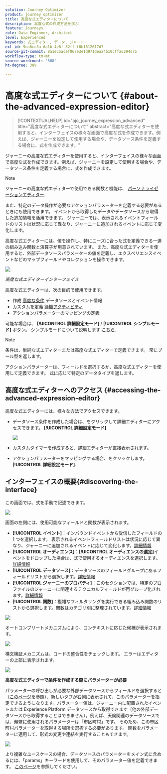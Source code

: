 ```yaml
---
solution: Journey Optimizer
product: journey optimizer
title: 高度な式エディターについて
description: 高度な式の作成方法を学ぶ
feature: Journeys
role: Data Engineer, Architect
level: Experienced
keywords: 式エディター, データ, ジャーニー
exl-id: 9ea6cc3a-6a1b-4e8f-82ff-f8b1812617d7
source-git-commit: 8a1ec5acef067e3e1d971deaa4b10cffa6294d75
workflow-type: tm+mt
source-wordcount: '668'
ht-degree: 38%

---
```


# 高度な式エディターについて {#about-the-advanced-expression-editor}

>[!CONTEXTUALHELP]
>id="ajo_journey_expression_advanced"
>title="高度な式エディターについて"
>abstract="高度な式エディターを使用すると、インターフェイスの様々な画面で高度な式を作成できます。例えば、ジャーニーを設定して使用する場合や、データソース条件を定義する場合に、式を作成できます。"

ジャーニーの高度な式エディターを使用すると、インターフェイスの様々な画面で高度な式を作成できます。例えば、ジャーニーを設定して使用する場合や、データソース条件を定義する場合に、式を作成できます。

>[!NOTE]
>
>ジャーニーの高度な式エディターで使用できる関数と機能は、 [パーソナライゼーションエディター](../../personalization/functions/functions.md).

また、特定のデータ操作が必要なアクションパラメーターを定義する必要があるときにも使用できます。 イベントから取得したデータやデータソースから取得した追加情報を活用できます。 ジャーニーでは、表示されるイベントフィールドのリストは状況に応じて異なり、ジャーニーに追加されるイベントに応じて変化します。

高度な式エディターには、値を操作し、特にニーズに合った式を定義できる一連の組み込み関数と演算子が用意されています。 また、高度な式エディターを使用すると、外部データソースパラメーターの値を定義し、エクスペリエンスイベントなどのマップフィールドやコレクションを操作できます。

![](../assets/journey65.png)

_高度な式エディターインターフェイス_

高度な式エディターは、次の目的で使用できます。

* 作成 [高度な条件](../condition-activity.md#about_condition) データソースとイベント情報
* カスタムを定義 [待機アクティビティ](../wait-activity.md#custom)
* アクションパラメーターのマッピングの定義

可能な場合は、 **[!UICONTROL 詳細設定モード]** / **[!UICONTROL シンプルモード]** ボタン。 シンプルモードについて説明します [こちら](../condition-activity.md#about_condition).

>[!NOTE]
>
>条件は、単純な式エディターまたは高度な式エディターで定義できます。 常にブール型を返します。
>
>アクションパラメーターは、フィールドを選択するか、高度な式エディターを使用して定義できます。 式に応じて特定のデータタイプを返します。

## 高度な式エディターへのアクセス {#accessing-the-advanced-expression-editor}

高度な式エディターには、様々な方法でアクセスできます。

* データソース条件を作成した場合は、をクリックして詳細エディターにアクセスできます。 **[!UICONTROL 詳細設定モード]**.

  ![](../assets/journeyuc2_33.png)

* カスタムタイマーを作成すると、詳細エディターが直接表示されます。
* アクションパラメーターをマッピングする場合、をクリックします。 **[!UICONTROL 詳細設定モード]**.

## インターフェイスの概要{#discovering-the-interface}

この画面では、式を手動で記述できます。

![](../assets/journey70.png)

画面の左側には、使用可能なフィールドと関数が表示されます。

* **[!UICONTROL イベント]**：インバウンドイベントから受信したフィールドの 1 つを選択します。 表示されるイベントフィールドリストは状況に応じて異なり、ジャーニーに追加されるイベントに応じて変化します。[詳細情報](../../event/about-events.md)
* **[!UICONTROL オーディエンス]**：**[!UICONTROL オーディエンスの選定]**&#x200B;イベントをドロップした場合は、式で使用するオーディエンスを選択します。[詳細情報](../condition-activity.md#using-a-segment)
* **[!UICONTROL データソース]**：データソースのフィールドグループにあるフィールドリストから選択します。[詳細情報](../../datasource/about-data-sources.md)
* **[!UICONTROL ジャーニーのプロパティ]**：このセクションでは、特定のプロファイルのジャーニーに関連するテクニカルフィールドが再グループ化されます。[詳細情報](journey-properties.md)
* **[!UICONTROL 関数]**：複雑なフィルタリングを実行できる組み込み関数のリストから選択します。関数はカテゴリ別に整理されています。[詳細情報](functions.md)

![](../assets/journey65.png)

オートコンプリートメカニズムにより、コンテキストに応じた候補が表示されます。

![](../assets/journey68.png)

構文検証メカニズムは、コードの整合性をチェックします。 エラーはエディターの上部に表示されます。

![](../assets/journey69.png)

**高度な式エディターで条件を作成する際にパラメーターが必要**

パラメーターの呼び出しが必要な外部データソースからフィールドを選択すると（[このページ](../../datasource/external-data-sources.md)を参照）、新しいタブが右側に表示されて、このパラメーターを指定できるようになります。パラメーター値は、ジャーニー内に配置されたイベントまたは Experience Platform データソースから取得できます（他の外部データソースから取得することはできません）。例えば、天候関連のデータソースでは、頻繁に使用されるパラメーターは「市区町村」です。 そのため、この市区町村パラメーターを取得する場所を選択する必要があります。 関数をパラメーターに適用して、形式の変更や連結を実行することもできます。

![](../assets/journeyuc2_19.png)

より複雑なユースケースの場合、データソースのパラメーターをメイン式に含めるには、「params」キーワードを使用して、そのパラメーター値を定義できます。 [このページ](../expression/field-references.md)を参照してください。
